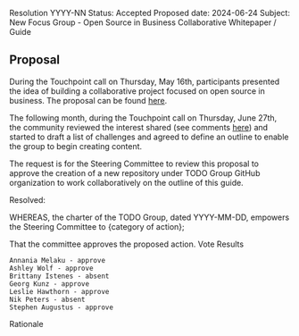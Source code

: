 Resolution YYYY-NN
Status: Accepted
Proposed date: 2024-06-24
Subject: New Focus Group - Open Source in Business Collaborative Whitepaper / Guide

 ## Proposal
 
During the Touchpoint call on Thursday, May 16th, participants presented the idea of building a collaborative project focused on open source in business. The proposal can be found [here](https://github.com/todogroup/ospology/discussions/481).

The following month, during the Touchpoint call on Thursday, June 27th, the community reviewed the interest shared (see comments [here](https://github.com/todogroup/ospology/discussions/481)) and started to draft a list of challenges and
agreed to define an outline to enable the group to begin creating content.

The request is for the Steering Committee to review this proposal to approve the creation of a new repository under TODO Group GitHub organization to work collaboratively on the outline of this guide.

Resolved:

WHEREAS, the charter of the TODO Group, dated YYYY-MM-DD, empowers the Steering Committee to {category of action};

That the committee approves the proposed action.
Vote Results

    Annania Melaku - approve
    Ashley Wolf - approve
    Brittany Istenes - absent
    Georg Kunz - approve
    Leslie Hawthorn - approve
    Nik Peters - absent
    Stephen Augustus - approve

Rationale
